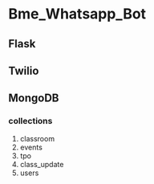 # Bme_Whatsapp_Bot
## Flask 
## Twilio
## MongoDB
### collections 
 1) classroom
 2) events
 3) tpo
 4) class_update
 5) users
